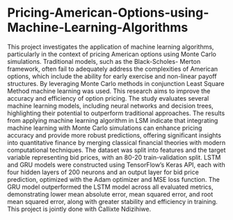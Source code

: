# Pricing-American-Options-using-Machine-Learning-Algorithms
This project  investigates the application of machine learning algorithms, particularly in the context of
pricing American options using Monte Carlo simulations. Traditional models, such as the Black-Scholes-
Merton framework, often fail to adequately address the complexities of American options, which include the
ability for early exercise and non-linear payoff structures. By leveraging Monte Carlo methods in conjunction
Least Square Method machine learning was used. This research aims to improve the accuracy and efficiency of
option pricing. The study evaluates several machine learning models, including neural networks and decision
trees, highlighting their potential to outperform traditional approaches. The results from applying machine
learning algorithm in LSM indicate that integrating machine learning with Monte Carlo simulations can
enhance pricing accuracy and provide more robust predictions, offering significant insights into quantitative
finance by merging classical financial theories with modern computational techniques. The dataset was split
into features and the target variable representing bid prices, with an 80-20 train-validation split. LSTM and
GRU models were constructed using TensorFlow’s Keras API, each with four hidden layers of 200 neurons
and an output layer for bid price prediction, optimized with the Adam optimizer and MSE loss function.
The GRU model outperformed the LSTM model across all evaluated metrics, demonstrating lower mean
absolute error, mean squared error, and root mean squared error, along with greater stability and efficiency
in training.
This project is jointly done with Callixte Ndizihiwe.
